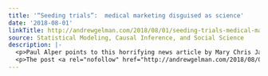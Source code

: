 ```yaml
---
title: '“Seeding trials”:  medical marketing disguised as science'
date: '2018-08-01'
linkTitle: http://andrewgelman.com/2018/08/01/seeding-trials-medical-marketing-disguised-science/
source: Statistical Modeling, Causal Inference, and Social Science
description: |-
  <p>Paul Alper points to this horrifying news article by Mary Chris Jaklevic, &#8220;how a medical device ‘seeding trial’ disguised marketing as science.&#8221; I&#8217;d never heard of &#8220;seeding trials&#8221; before. Here&#8217;s Jaklevic: As a new line of hip implants was about to be launched in 2000, a stunning email went out from the manufacturer’s marketing department. [&#8230;]</p>
  <p>The post <a rel="nofollow" href="http://andrewgelman.com/2018/08/01/seeding-trials-medical-marketing-d
---
```


